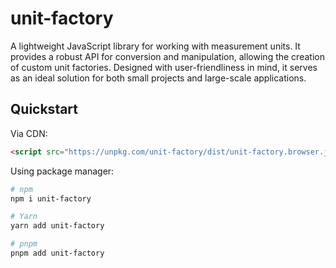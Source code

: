 # unit-factory
A lightweight JavaScript library for working with measurement units. It provides a robust API for conversion and manipulation, allowing the creation of custom unit factories. Designed with user-friendliness in mind, it serves as an ideal solution for both small projects and large-scale applications.

## Quickstart

Via CDN:
```html
<script src="https://unpkg.com/unit-factory/dist/unit-factory.browser.js"></script>
```

Using package manager:
```bash
# npm
npm i unit-factory

# Yarn
yarn add unit-factory

# pnpm
pnpm add unit-factory
```
